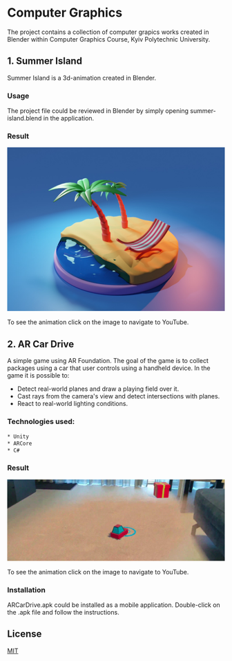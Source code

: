 # Computer Graphics
The project contains a collection of computer grapics works created in Blender within Computer Graphics Course, Kyiv Polytechnic University.

## 1. Summer Island
Summer Island is a 3d-animation created in Blender.

### Usage
The project file could be reviewed in Blender by simply opening summer-island.blend in the application.

### Result
[![Summer Island, Sofiia Chorna](summer-island.jpg)](https://youtu.be/Bnm0-Iak6kk "CG Summer Island Sofiia Chorna")

To see the animation click on the image to navigate to YouTube.


## 2. AR Car Drive
A simple game using AR Foundation. The goal of the game is to collect packages using a car that user controls using a handheld device. In the game it is possible to:
* Detect real-world planes and draw a playing field over it.
* Cast rays from the camera's view and detect intersections with planes.
* React to real-world lighting conditions.

### Technologies used: 
```
* Unity
* ARCore
* C#
```

### Result
[![ARCarDrive.png](ARCarDrive.png)](https://youtube.com/shorts/gdrpA1k8us8 "AR Car Drive - Sofiia Chorna")

To see the animation click on the image to navigate to YouTube.

### Installation
ARCarDrive.apk could be installed as a mobile application. Double-click on the .apk file and follow the instructions.

## License
[MIT](https://choosealicense.com/licenses/mit/)
